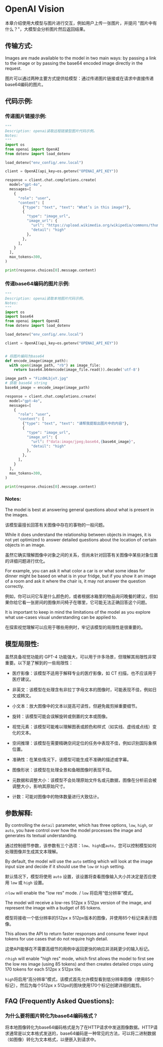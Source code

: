 # OpenAI Vision

本章介绍使用大模型与图片进行交互，例如用户上传一张图片，并提问 "图片中有什么？"，大模型会分析图片然后返回结果。<br>


## 传输方式:

Images are made available to the model in two main ways: by passing a link to the image or by passing the base64 encoded image directly in the request.<br>

图片可以通过两种主要方式提供给模型：通过传递图片链接或在请求中直接传递base64编码的图片。<br>


## 代码示例:

### 传递图片链接示例:

```python
"""
Description: openai读取远程链接型图片代码示例。
Notes: 
"""
import os
from openai import OpenAI
from dotenv import load_dotenv

load_dotenv("env_config/.env.local")

client = OpenAI(api_key=os.getenv("OPENAI_API_KEY"))

response = client.chat.completions.create(
  model="gpt-4o",
  messages=[
    {
      "role": "user",
      "content": [
        {"type": "text", "text": "What’s in this image?"},
        {
          "type": "image_url",
          "image_url": {
            "url": "https://upload.wikimedia.org/wikipedia/commons/thumb/d/dd/Gfp-wisconsin-madison-the-nature-boardwalk.jpg/2560px-Gfp-wisconsin-madison-the-nature-boardwalk.jpg",
            "detail": "high"
          },
        },
      ],
    }
  ],
  max_tokens=300,
)

print(response.choices[0].message.content)
```

### 传递base64编码的图片示例:

```python
"""
Description: openai读取本地图片代码示例。
Notes: 
"""
import os
import base64
from openai import OpenAI
from dotenv import load_dotenv

load_dotenv("env_config/.env.local")

client = OpenAI(api_key=os.getenv("OPENAI_API_KEY"))


# 将图片编码为base64
def encode_image(image_path):
  with open(image_path, "rb") as image_file:
    return base64.b64encode(image_file.read()).decode('utf-8')

image_path = "FizdHLbjxY.jpg"
# 获取 base64 string
base64_image = encode_image(image_path)

response = client.chat.completions.create(
  model="gpt-4o",
  messages=[
    {
      "role": "user",
      "content": [
        {"type": "text", "text": "请帮我提取出图片中的内容"},
        {
          "type": "image_url",  
          "image_url": {
            "url": f"data:image/jpeg;base64,{base64_image}",
            "detail": "high"
          },
        },
      ],
    }
  ],
  max_tokens=300,
)

print(response.choices[0].message.content)
```

### Notes:

The model is best at answering general questions about what is present in the images.<br>

该模型最擅长回答有关图像中存在的事物的一般问题。<br>

While it does understand the relationship between objects in images, it is not yet optimized to answer detailed questions about the location of certain objects in an image.<br>

虽然它确实理解图像中对象之间的关系，但尚未针对回答有关图像中某些对象位置的详细问题进行优化。<br>

For example, you can ask it what color a car is or what some ideas for dinner might be based on what is in your fridge, but if you show it an image of a room and ask it where the chair is, it may not answer the question correctly.<br>

例如，你可以问它车是什么颜色的，或者根据冰箱里的物品询问晚餐的建议，但如果你给它看一张房间的图像并问椅子在哪里，它可能无法正确回答这个问题。<br>

It is important to keep in mind the limitations of the model as you explore what use-cases visual understanding can be applied to. <br>

在探索视觉理解可以应用于哪些用例时，牢记该模型的局限性是很重要的。<br>


## 模型局限性:

虽然具备视觉功能的 GPT-4 功能强大，可以用于许多场景，但理解其局限性非常重要。以下是了解到的一些局限性：<br>

- 医疗影像：该模型不适用于解释专业的医疗影像，如 CT 扫描，也不应该用于医疗建议。

- 非英文：该模型在处理含有非拉丁字母文本的图像时，可能表现不佳，例如日文或韩文。

- 小文本：放大图像中的文本以提高可读性，但避免裁剪掉重要细节。

- 旋转：该模型可能会误解旋转或倒置的文本或图像。

- 视觉元素：该模型可能难以理解图表或颜色和样式（如实线、虚线或点线）变化的文本。

- 空间推理：该模型在需要精确空间定位的任务中表现不佳，例如识别国际象棋位置。

- 准确性：在某些情况下，该模型可能生成不准确的描述或字幕。

- 图像形状：该模型在处理全景和鱼眼图像时表现不佳。

- 元数据和调整大小：该模型不会处理原始文件名或元数据，图像在分析前会被调整大小，影响其原始尺寸。

- 计数：可能对图像中的物体数量进行大致估计。


## 参数解释:

By controlling the `detail` parameter, which has three options, `low`, `high`, or `auto`, you have control over how the model processes the image and generates its textual understanding.<br>

通过控制细节参数，该参数有三个选项：`low`、`high`或`auto`，您可以控制模型如何处理图像并生成其文本理解。<br>

By default, the model will use the `auto` setting which will look at the image input size and decide if it should use the `low` or `high` setting.<br>

默认情况下，模型将使用 `auto` 设置，该设置将查看图像输入大小并决定是否应使用 `low` 或 `high` 设置。<br>

🔥`low` will enable the "low res" mode. / `low` 将启用“低分辨率”模式。<br>

The model will receive a low-res 512px x 512px version of the image, and represent the image with a budget of 85 tokens.<br>

模型将接收一个低分辨率的512px x 512px版本的图像，并使用85个标记来表示图像。<br>

This allows the API to return faster responses and consume fewer input tokens for use cases that do not require high detail.<br>

这使API能够在不需要高细节的用例中返回更快的响应并消耗更少的输入标记。<br>

🔥`high` will enable "high res" mode, which first allows the model to first see the low res image (using 85 tokens) and then creates detailed crops using 170 tokens for each 512px x 512px tile.<br>

`high`将启用“高分辨率”模式，该模式首先允许模型看到低分辨率图像（使用85个标记），然后为每个512px x 512px的图块使用170个标记创建详细的裁剪。<br>


## FAQ (Frequently Asked Questions): 

### 为什么要将图片转化为base64编码格式？

将本地图像转化为base64编码格式是为了在HTTP请求中发送图像数据。HTTP请求通常是以文本格式发送的，base64编码是一种常见的方法，可以将二进制数据（如图像）转化为文本格式，以便嵌入到请求中。<br>